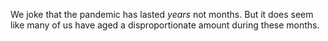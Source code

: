 We joke that the pandemic has lasted _years_ not months. But it does seem like many of us have aged a disproportionate amount during these months.
